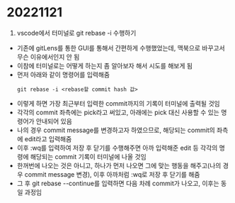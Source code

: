# 20221121

1. vscode에서 터미널로 git rebase -i 수행하기

- 기존에 gitLens를 통한 GUI를 통해서 간편하게 수행했었는데, 맥북으로 바꾸고서 무슨 이유에서인지 안 됨
- 이참에 터미널로는 어떻게 하는지 좀 알아보자 해서 시도를 해보게 됨
- 먼저 아래와 같이 명령어를 입력해줌
  ```
  git rebase -i <rebase할 commit hash 값>
  ```
- 이렇게 하면 가장 최근부터 입력한 commit까지의 기록이 터미널에 출력될 것임
- 각각의 commit 좌측에는 pick라고 써있고, 아래에는 pick 대신 사용할 수 있는 명령어가 안내되어 있음
- 나의 경우 commit message를 변경하고자 하였으므로, 해당되는 commit의 좌측에 edit라고 입력해줌
- 이후 :wq를 입력하여 저장 후 닫기를 수행해주면 아까 입력해준 edit 등 각각의 명령에 해당되는 commit 기록이 터미널에 나올 것임
- 한꺼번에 나오는 것은 아니고, 하나가 먼저 나오면 그에 맞는 행동을 해주고(나의 경우 commit message 변경), 이후 아까처럼 :wq로 저장 후 닫기를 해줌
- 그 후 git rebase --continue를 입력하면 다음 차례 commit가 나오고, 이후는 동일 과정임
